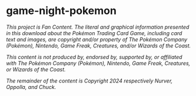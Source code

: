 # game-night-pokemon

*This project is Fan Content. The literal and graphical information presented in this download about the Pokémon Trading Card Game, including card text and images, are copyright and/or property of The Pokémon Company (Pokémon), Nintendo, Game Freak, Creatures, and/or Wizards of the Coast.*

*This content is not produced by, endorsed by, supported by, or affiliated with The Pokémon Company (Pokémon), Nintendo, Game Freak, Creatures, or Wizards of the Coast.*

*The remainder of the content is Copyright 2024 respectively Nurver, Oppolla, and Chuck.*
